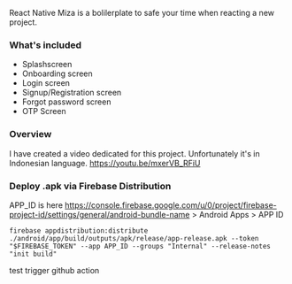 React Native Miza is a bolilerplate to safe your time when reacting a new project.

### What's included

- Splashscreen
- Onboarding screen
- Login screen
- Signup/Registration screen
- Forgot password screen
- OTP Screen

### Overview

I have created a video dedicated for this project. Unfortunately it's in Indonesian language. https://youtu.be/mxerVB_RFiU

### Deploy .apk via Firebase Distribution

APP_ID is here
https://console.firebase.google.com/u/0/project/firebase-project-id/settings/general/android-bundle-name > Android Apps > APP ID

`firebase appdistribution:distribute ./android/app/build/outputs/apk/release/app-release.apk --token "$FIREBASE_TOKEN" --app APP_ID --groups "Internal" --release-notes "init build"`

test trigger github action
